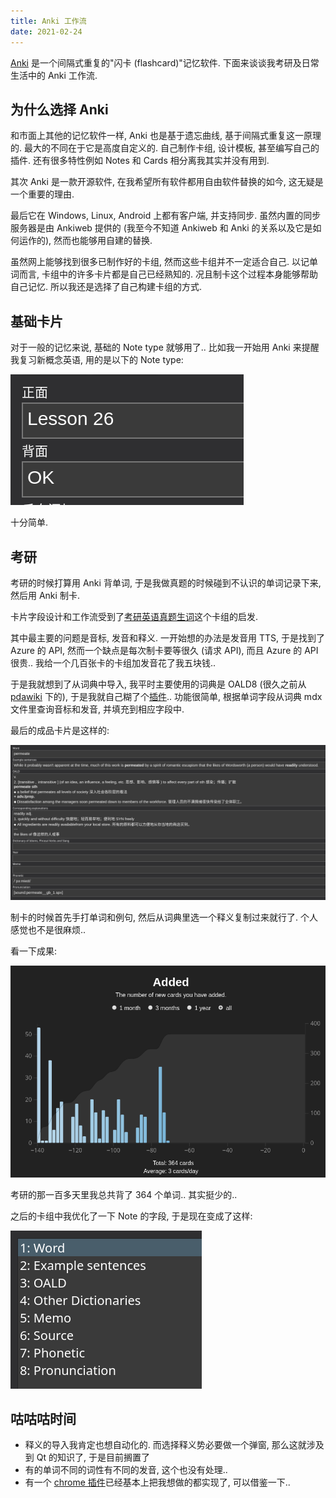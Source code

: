 ```yaml
---
title: Anki 工作流
date: 2021-02-24
---
```


[Anki](https://apps.ankiweb.net/) 是一个间隔式重复的"闪卡 (flashcard)"记忆软件. 下面来谈谈我考研及日常生活中的 Anki 工作流.

<!-- more -->

## 为什么选择 Anki

和市面上其他的记忆软件一样, Anki 也是基于遗忘曲线, 基于间隔式重复这一原理的. 最大的不同在于它是高度自定义的. 自己制作卡组, 设计模板, 甚至编写自己的插件. 还有很多特性例如 Notes 和 Cards 相分离我其实并没有用到.

其次 Anki 是一款开源软件, 在我希望所有软件都用自由软件替换的如今, 这无疑是一个重要的理由.

最后它在 Windows, Linux, Android 上都有客户端, 并支持同步. 虽然内置的同步服务器是由 Ankiweb 提供的 (我至今不知道 Ankiweb 和 Anki 的关系以及它是如何运作的), 然而也能够用自建的替换.

虽然网上能够找到很多已制作好的卡组, 然而这些卡组并不一定适合自己. 以记单词而言, 卡组中的许多卡片都是自己已经熟知的. 况且制卡这个过程本身能够帮助自己记忆. 所以我还是选择了自己构建卡组的方式.

## 基础卡片

对于一般的记忆来说, 基础的 Note type 就够用了.. 比如我一开始用 Anki 来提醒我复习新概念英语, 用的是以下的 Note type:

![image-20210224200941341](Anki_workflow.assets/image-20210224200941341.png)

十分简单.

## 考研

考研的时候打算用 Anki 背单词, 于是我做真题的时候碰到不认识的单词记录下来, 然后用 Anki 制卡.

卡片字段设计和工作流受到了[考研英语真题生词](https://ankiweb.net/shared/info/934622764)这个卡组的启发.

其中最主要的问题是音标, 发音和释义. 一开始想的办法是发音用 TTS, 于是找到了 Azure 的 API, 然而一个缺点是每次制卡要等很久 (请求 API), 而且 Azure 的 API 很贵.. 我给一个几百张卡的卡组加发音花了我五块钱..

于是我就想到了从词典中导入, 我平时主要使用的词典是 OALD8 (很久之前从 [pdawiki](https://www.pdawiki.com/forum/) 下的), 于是我就自己糊了个[插件](https://ankiweb.net/shared/info/738556640).. 功能很简单, 根据单词字段从词典 mdx 文件里查询音标和发音, 并填充到相应字段中.

最后的成品卡片是这样的:

![image-20210224201415659](Anki_workflow.assets/image-20210224201415659.png)

制卡的时候首先手打单词和例句, 然后从词典里选一个释义复制过来就行了. 个人感觉也不是很麻烦..

看一下成果:

![image-20210224202958005](Anki_workflow.assets/image-20210224202958005.png)

考研的那一百多天里我总共背了 364 个单词.. 其实挺少的..

之后的卡组中我优化了一下 Note 的字段, 于是现在变成了这样:

![image-20210224201845315](Anki_workflow.assets/image-20210224201845315.png)

## 咕咕咕时间

- 释义的导入我肯定也想自动化的. 而选择释义势必要做一个弹窗, 那么这就涉及到 Qt 的知识了, 于是目前搁置了
- 有的单词不同的词性有不同的发音, 这个也没有处理..
- 有一个 [chrome 插件](https://github.com/ninja33/ODH)已经基本上把我想做的都实现了, 可以借鉴一下..

